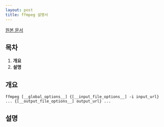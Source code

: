```yaml
---
layout: post
title: ffmpeg 설명서
---
```


[원본 문서](https://ffmpeg.org/ffmpeg.html) 

## 목차
  1. __개요__    
  2. __설명__


## 개요
```ffmpeg [__global_options__] {[__input_file_options__] -i input_url} ... {[__output_file_options__] output_url} ...```

## 설명
